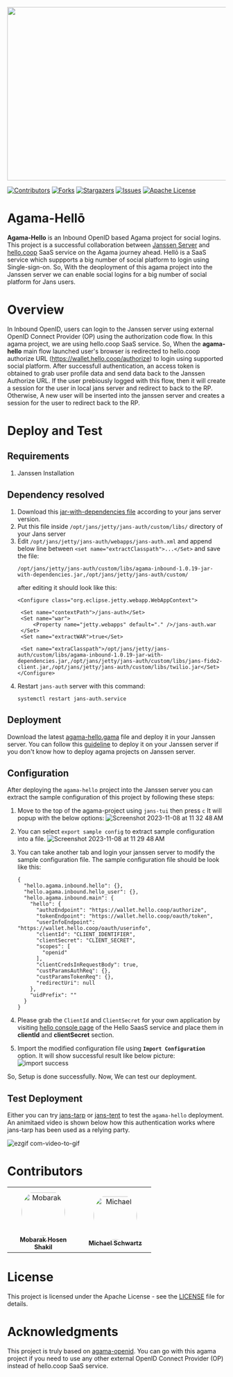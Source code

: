 <p align="center">
  <img width="600" height="400" src="https://github.com/GluuFederation/agama-hello/assets/20867846/5158d850-dc31-4e09-a952-f8d89294dd89">
</p>

[![Contributors][contributors-shield]][contributors-url]
[![Forks][forks-shield]][forks-url]
[![Stargazers][stars-shield]][stars-url]
[![Issues][issues-shield]][issues-url]
[![Apache License][license-shield]][license-url]

# Agama-Hellō

**Agama-Hello** is an Inbound OpenID based Agama project for social logins. This project is a successful collaboration between [Janssen Server](https://docs.jans.io) and [hello.coop](https://hello.coop) SaaS service on the Agama journey ahead. Hellō is a SaaS service which suppports a big number of social platform to login using Single-sign-on. So, With the deoployment of this agama project into the Janssen server we can enable social logins for a big number of social platform for Jans users.

# Overview

In Inbound OpenID, users can login to the Janssen server using external OpenID Connect Provider (OP) using the authorization code flow. In this agama project, we are using hello.coop SaaS service. So, When the **agama-hello** main flow launched user's browser is redirected to hello.coop authorize URL (https://wallet.hello.coop/authorize) to login using supported social platform. After successfull authentication, an access token is obtained to grab user profile data and send data back to the Janssen Authorize URL. If the user prebiously logged with this flow, then it will create a session for the user in local jans server and redirect to back to the RP. Otherwise, A new user will be inserted into the janssen server and creates a session for the user to redirect back to the RP.


# Deploy and Test

## Requirements

1. Janssen Installation

## Dependency resolved
1. Download this [jar-with-dependencies file](https://maven.jans.io/maven/io/jans/agama-inbound/) according to your jans server version.
2. Put this file inside `/opt/jans/jetty/jans-auth/custom/libs/` directory of your Jans server
3. Edit `/opt/jans/jetty/jans-auth/webapps/jans-auth.xml` and append below line between `<set name="extractClasspath">...</Set>` and save the file:
   ```
   /opt/jans/jetty/jans-auth/custom/libs/agama-inbound-1.0.19-jar-with-dependencies.jar,/opt/jans/jetty/jans-auth/custom/
   ```   
   after editing it should look like this:
   ```
   <Configure class="org.eclipse.jetty.webapp.WebAppContext">

    <Set name="contextPath">/jans-auth</Set>
    <Set name="war">
        <Property name="jetty.webapps" default="." />/jans-auth.war
    </Set>
    <Set name="extractWAR">true</Set>

    <Set name="extraClasspath">/opt/jans/jetty/jans-auth/custom/libs/agama-inbound-1.0.19-jar-with-dependencies.jar,/opt/jans/jetty/jans-auth/custom/libs/jans-fido2-client.jar,/opt/jans/jetty/jans-auth/custom/libs/twilio.jar</Set></Configure>
   ```
4. Restart `jans-auth` server with this command: 
    ```
    systemctl restart jans-auth.service
    ```

## Deployment

Download the latest [agama-hello.gama](https://github.com/GluuFederation/agama-hello/releases/latest/download/agama-hello.gama) file and deploy it in your Janssen server. You can follow this [guideline](https://agama-lab.gluu.org/agama-101/deploying-an-agama-project-to-jans-server/) to deploy it on your Janssen server if you don't know how to deploy agama projects on Janssen server.

## Configuration

After deploying the `agama-hello` project into the Janssen server you can extract the sample configuration of this project by following these steps:
1. Move to the top of the agama-project using `jans-tui` then press `c` It will popup with the below options:
    ![Screenshot 2023-11-08 at 11 32 48 AM](https://github.com/GluuFederation/agama-hello/assets/20867846/8ccc6bd2-6dc2-4c79-920a-db5cc687c8b5)

3. You can select `export sample config` to extract sample configuration into a file. 
    ![Screenshot 2023-11-08 at 11 29 48 AM](https://github.com/GluuFederation/agama-hello/assets/20867846/53178b8d-5d5d-45b6-9017-fa7bc4f54fe0)
4. You can take another tab and login your janssen server to modify the sample configuration file. The sample configuration file should be look like this:
    ```
    {
      "hello.agama.inbound.hello": {},
      "hello.agama.inbound.hello_user": {},
      "hello.agama.inbound.main": {
        "hello": {
          "authzEndpoint": "https://wallet.hello.coop/authorize",
          "tokenEndpoint": "https://wallet.hello.coop/oauth/token",
          "userInfoEndpoint": "https://wallet.hello.coop/oauth/userinfo",
          "clientId": "CLIENT_IDENTIFIER",
          "clientSecret": "CLIENT_SECRET",
          "scopes": [
            "openid"
          ],
          "clientCredsInRequestBody": true,
          "custParamsAuthReq": {},
          "custParamsTokenReq": {},
          "redirectUri": null
        },
        "uidPrefix": ""
      }
    }
    ```
5. Please grab the `ClientId` and `ClientSecret` for your own application by visiting [hello console page](https://console.hello.coop) of the Hello SaasS service and place them in **clientId** and **clientSecret** section.
6. Import the modified configuration file using **`Import Configuration`** option. It will show successful result like below picture:
    ![import success](https://github.com/GluuFederation/agama-hello/assets/20867846/141cb8b8-4e8f-46f9-ada6-1d2228956197)

So, Setup is done successfully. Now, We can test our deployment.

## Test Deployment

Either you can try [jans-tarp](https://github.com/JanssenProject/jans/tree/main/demos/jans-tarp) or [jans-tent](https://github.com/JanssenProject/jans/tree/main/demos/jans-tent) to test the `agama-hello` deployment. An animitaed video is shown below how this authentication works where jans-tarp has been used as a relying party.

![ezgif com-video-to-gif](https://github.com/GluuFederation/agama-hello/assets/20867846/2158f064-ff8b-430f-a382-32e5e360a3cf)


# Contributors

<table>
<tr>
    <td align="center" style="word-wrap: break-word; width: 150.0; height: 150.0">
        <a href=https://github.com/imShakil>
            <img src=https://avatars.githubusercontent.com/u/20867846?v=4 width="100;"  style="border-radius:50%;align-items:center;justify-content:center;overflow:hidden;padding-top:10px" alt=Mobarak Hosen Shakil/>
            <br />
            <sub style="font-size:14px"><b>Mobarak Hosen Shakil</b></sub>
        </a>
    </td>
    <td align="center" style="word-wrap: break-word; width: 150.0; height: 150.0">
        <a href=https://github.com/nynymike>
            <img src=https://avatars.githubusercontent.com/u/3717101?v=4 width="100;"  style="border-radius:50%;align-items:center;justify-content:center;overflow:hidden;padding-top:10px" alt=Michael Schwartz/>
            <br />
            <sub style="font-size:14px"><b>Michael Schwartz</b></sub>
        </a>
    </td>
</tr>
</table>


# License

This project is licensed under the Apache License - see the [LICENSE](LICENSE) file for details.

# Acknowledgments

This project is truly based on [agama-openid](https://github.com/GluuFederation/agama-openid). You can go with this agama project if you need to use any other external OpenID Connect Provider (OP) instead of hello.coop SaaS service.


[contributors-shield]: https://img.shields.io/github/contributors/GluuFederation/agama-hello.svg?style=for-the-badge
[contributors-url]: https://github.com/GluuFederation/agama-hello/graphs/contributors
[forks-shield]: https://img.shields.io/github/forks/GluuFederation/agama-hello.svg?style=for-the-badge
[forks-url]: https://github.com/GluuFederation/agama-hello/network/members
[stars-shield]: https://img.shields.io/github/stars/GluuFederation/agama-hello?style=for-the-badge
[stars-url]: https://github.com/GluuFederation/agama-hello/stargazers
[issues-shield]: https://img.shields.io/github/issues/GluuFederation/agama-hello.svg?style=for-the-badge
[issues-url]: https://github.com/GluuFederation/agama-hello/issues
[license-shield]: https://img.shields.io/github/license/GluuFederation/agama-hello.svg?style=for-the-badge
[license-url]: https://github.com/GluuFederation/agama-hello/blob/master/LICENSE.txt
